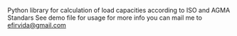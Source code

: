 Python library for calculation of load capacities according to ISO and AGMA Standars
See demo file for usage
for more info you can mail me to efirvida@gmail.com
